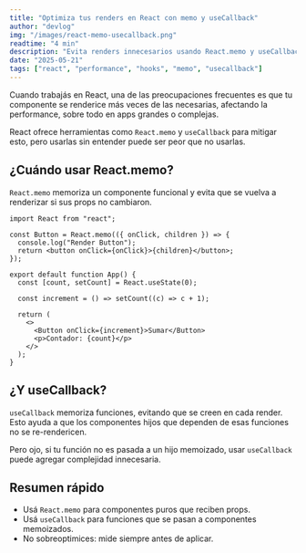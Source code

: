```yaml
---
title: "Optimiza tus renders en React con memo y useCallback"
author: "devlog"
img: "/images/react-memo-usecallback.png"
readtime: "4 min"
description: "Evita renders innecesarios usando React.memo y useCallback. Te cuento cuándo y cómo usarlos bien para mejorar performance."
date: "2025-05-21"
tags: ["react", "performance", "hooks", "memo", "usecallback"]
---
```


Cuando trabajás en React, una de las preocupaciones frecuentes es que tu componente se renderice más veces de las necesarias, afectando la performance, sobre todo en apps grandes o complejas.

React ofrece herramientas como `React.memo` y `useCallback` para mitigar esto, pero usarlas sin entender puede ser peor que no usarlas.

## ¿Cuándo usar React.memo?

`React.memo` memoriza un componente funcional y evita que se vuelva a renderizar si sus props no cambiaron.

```tsx
import React from "react";

const Button = React.memo(({ onClick, children }) => {
  console.log("Render Button");
  return <button onClick={onClick}>{children}</button>;
});

export default function App() {
  const [count, setCount] = React.useState(0);

  const increment = () => setCount((c) => c + 1);

  return (
    <>
      <Button onClick={increment}>Sumar</Button>
      <p>Contador: {count}</p>
    </>
  );
}
```

## ¿Y useCallback?

`useCallback` memoriza funciones, evitando que se creen en cada render. Esto ayuda a que los componentes hijos que dependen de esas funciones no se re-rendericen.

Pero ojo, si tu función no es pasada a un hijo memoizado, usar `useCallback` puede agregar complejidad innecesaria.

## Resumen rápido

- Usá `React.memo` para componentes puros que reciben props.
- Usá `useCallback` para funciones que se pasan a componentes memoizados.
- No sobreoptimices: mide siempre antes de aplicar.
